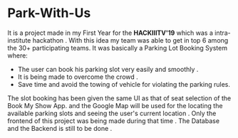 # Park-With-Us
It is a project made in my First Year for the **HACKIIITV'19** which was a intra-institute hackathon . With this idea my team was able to get in top 6 among the 30+ participating teams. It was basically a Parking Lot Booking System where:

- The user can book his parking slot very easily and smoothly .
- It is being made to overcome the crowd .
- Save time and avoid the towing of vehicle for violating the parking rules.


The slot booking has been given the same UI as that of seat selection of the Book My Show App. and the Google Map will be used for the locating the available parking slots and seeing the user's current location .
Only the frontend of this project was being made during that time . The Database and the Backend is still to be done .
